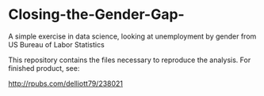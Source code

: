 # Closing-the-Gender-Gap-
A simple exercise in data science, looking at unemployment by gender from US Bureau of Labor Statistics

This repository contains the files necessary to reproduce the analysis. For finished product, see:

http://rpubs.com/delliott79/238021
